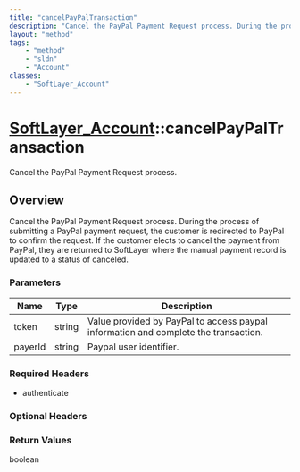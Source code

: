 ```yaml
---
title: "cancelPayPalTransaction"
description: "Cancel the PayPal Payment Request process. During the process of submitting a PayPal payment request, the customer is re... "
layout: "method"
tags:
    - "method"
    - "sldn"
    - "Account"
classes:
    - "SoftLayer_Account"
---
```

# [SoftLayer_Account](/reference/services/SoftLayer_Account)::cancelPayPalTransaction

Cancel the PayPal Payment Request process.


## Overview 
Cancel the PayPal Payment Request process. During the process of submitting a PayPal payment request, the customer is redirected to PayPal to confirm the request.  If the customer elects to cancel the payment from PayPal, they are returned to SoftLayer where the manual payment record is updated to a status of canceled. 

### Parameters 
|Name | Type | Description |
| --- | --- | --- |
|token| string| Value provided by PayPal to access paypal information and complete the transaction.|
|payerId| string| Paypal user identifier.|


### Required Headers
* authenticate

### Optional Headers

### Return Values
boolean

